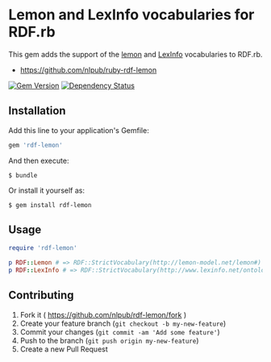 # Lemon and LexInfo vocabularies for RDF.rb

This gem adds the support of the [lemon](http://www.lemon-model.net/) and
[LexInfo](http://lexinfo.net/) vocabularies to RDF.rb.

* <https://github.com/nlpub/ruby-rdf-lemon>

[![Gem Version][badge_fury_badge]][badge_fury_link] [![Dependency Status][gemnasium_badge]][gemnasium_link]

[badge_fury_badge]: https://badge.fury.io/rb/rdf-lemon.svg
[badge_fury_link]: https://badge.fury.io/rb/rdf-lemon
[gemnasium_badge]: https://gemnasium.com/nlpub/ruby-rdf-lemon.svg
[gemnasium_link]: https://gemnasium.com/nlpub/ruby-rdf-lemon

## Installation

Add this line to your application's Gemfile:

```ruby
gem 'rdf-lemon'
```

And then execute:

    $ bundle

Or install it yourself as:

    $ gem install rdf-lemon

## Usage

```ruby
require 'rdf-lemon'

p RDF::Lemon # => RDF::StrictVocabulary(http://lemon-model.net/lemon#)
p RDF::LexInfo # => RDF::StrictVocabulary(http://www.lexinfo.net/ontology/2.0/lexinfo#)
```

## Contributing

1. Fork it ( https://github.com/nlpub/rdf-lemon/fork )
2. Create your feature branch (`git checkout -b my-new-feature`)
3. Commit your changes (`git commit -am 'Add some feature'`)
4. Push to the branch (`git push origin my-new-feature`)
5. Create a new Pull Request
